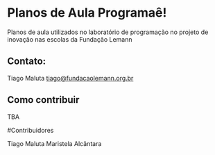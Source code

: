 # Planos de Aula Programaê!

Planos de aula utilizados no laboratório de programação no projeto de inovação nas escolas da Fundação Lemann


## Contato:

Tiago Maluta <tiago@fundacaolemann.org.br>

## Como contribuir

TBA


#Contribuidores

Tiago Maluta
Maristela Alcântara 




